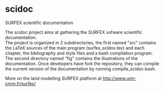 # scidoc
SURFEX scientific documentation

The scidoc project aims at gathering the SURFEX sofware scientific documentation.\
The project is organized in 2 subdirectories, the first named "src" contains the LaTeX sources of the main program (surfex_scidox.tex) and each chapter, the bibliography and style files and a bash compilation program. The second directory named "fig" contains the illustrations of the documentation. Once developers have fork the repository, they can compile the current version of the documentation by running compile_scidoc.bash.

More on the land modelling SURFEX platform at http://www.umr-cnrm.fr/surfex/
